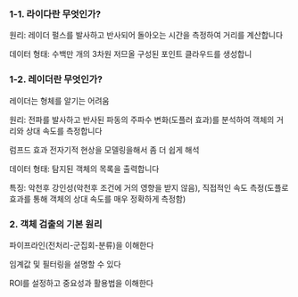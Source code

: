 ### 1-1. 라이다란 무엇인가?

원리: 레이더 펄스를 발사하고 반사되어 돌아오는 시간을 측정하여 거리를 계산합니다

데이터 형태: 수백만 개의 3차원 저므올 구성된 포인트 클라우드를 생성합니

### 1-2. 레이더란 무엇인가?
레이더는 형체를 알기는 어려움

원리: 전파를 발사하고 반사된 파동의 주파수 변화(도플러 효과)를 분석하여 객체의 거리와 상대 속도를 측정합니다

럼프드 효과
전자기적 현상을 모델링을해서 좀 더 쉽게 해석

데이터 형태: 탐지된 객체의 목록을 출력합니다

특징: 악천후 강인성(악천후 조건에 거의 영향을 받지 않음), 직접적인 속도 측정(도플로 효과를 통해 객체의 상대 속도를 매우 정확하게 측정함)


### 2. 객체 검출의 기본 원리

파이프라인(전처리-군집회-분류)을 이해한다 

임계값 및 필터링을 설명할 수 있다

ROI를 설정하고 중요성과 활용법을 이해한다



